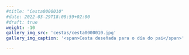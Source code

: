 ```yaml
---
#title: "Cesta0000010"
#date: 2022-03-29T18:08:59+02:00
#draft: true
weight: -10
gallery_img_src: 'cestas/cesta0000010.jpg'
gallery_img_caption: '<span>Cesta deseñada para o día do pai</span>'

---
```


